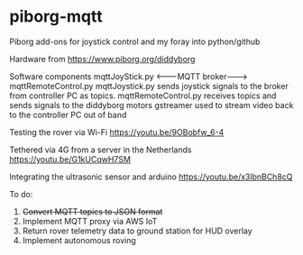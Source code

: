 # piborg-mqtt
Piborg add-ons for joystick control and my foray into python/github

Hardware from https://www.piborg.org/diddyborg 

Software components mqttJoyStick.py <---MQTT broker---> mqttRemoteControl.py
mqttJoystick.py sends joystick signals to the broker from controller PC as topics. 
mqttRemoteControl.py receives topics and sends signals to the diddyborg motors
gstreamer used to stream video back to the controller PC out of band

Testing the rover via Wi-Fi 
https://youtu.be/9OBobfw_6-4

Tethered via 4G from a server in the Netherlands
https://youtu.be/G1kUCqwH7SM

Integrating the ultrasonic sensor and arduino
https://youtu.be/x3lbnBCh8cQ

To do:
1) ~~Convert MQTT topics to JSON format~~
2) Implement MQTT proxy via AWS IoT
3) Return rover telemetry data to ground station for HUD overlay
4) Implement autonomous roving
